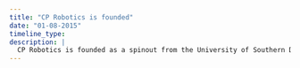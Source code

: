 ```yaml
---
title: "CP Robotics is founded"
date: "01-08-2015"
timeline_type:
description: |
  CP Robotics is founded as a spinout from the University of Southern Denmark with Science Ventures Denmark A/S and Syddansk Innovation A/S as investors. Jimmy Alison Jørgensen is appointed as CEO.
---
```

